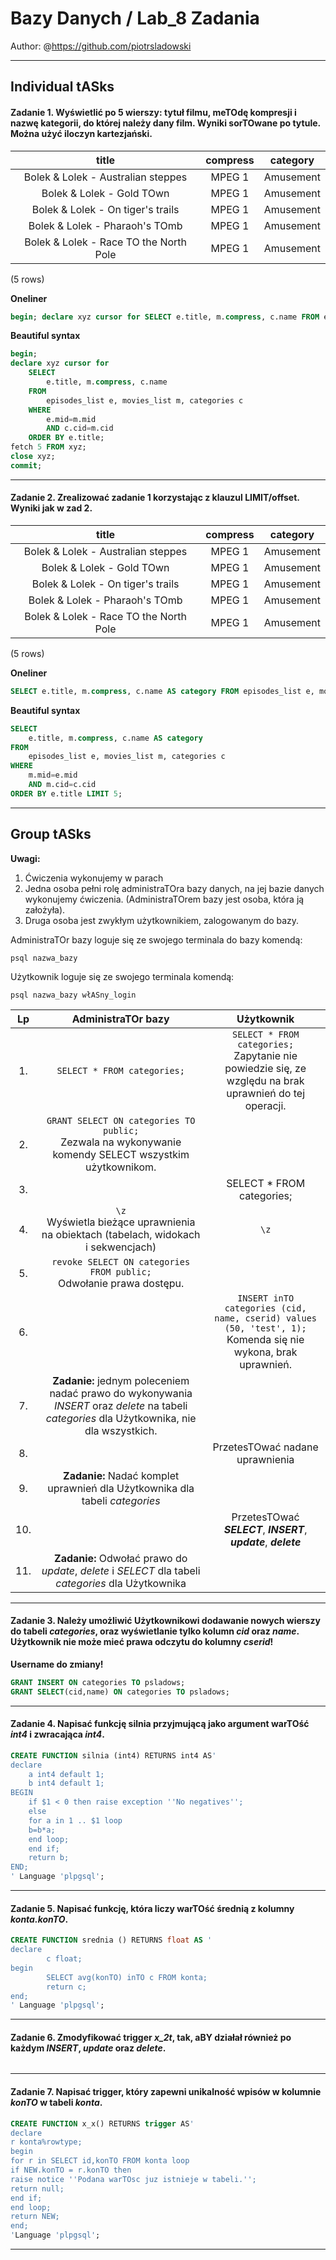 # Bazy Danych / Lab_8 Zadania

Author: @https://github.com/piotrsladowski

---

## Individual tASks

#### **Zadanie 1.** Wyświetlić po 5 wierszy: tytuł filmu, meTOdę kompresji i nazwę kategorii, do której należy dany film. Wyniki sorTOwane po tytule. Można użyć iloczyn kartezjański.

title | compress | category
|:--:|:--:|:--:|
Bolek & Lolek - Australian steppes | MPEG 1 | Amusement
Bolek & Lolek - Gold TOwn | MPEG 1 | Amusement
Bolek & Lolek - On tiger's trails | MPEG 1 | Amusement
Bolek & Lolek - Pharaoh's TOmb | MPEG 1 | Amusement
Bolek & Lolek - Race TO the North Pole | MPEG 1 | Amusement
(5 rows)

**Oneliner**

```sql
begin; declare xyz cursor for SELECT e.title, m.compress, c.name FROM episodes_list e, movies_list m, categories c WHERE e.mid=m.mid AND c.cid=m.cid ORDER BY e.title; fetch 5 FROM xyz; close xyz; commit;
```

**Beautiful syntax**

```sql
begin;
declare xyz cursor for 
    SELECT 
        e.title, m.compress, c.name 
    FROM 
        episodes_list e, movies_list m, categories c 
    WHERE 
        e.mid=m.mid 
        AND c.cid=m.cid 
    ORDER BY e.title;
fetch 5 FROM xyz;
close xyz;
commit;
```



---

#### **Zadanie 2.** Zrealizować zadanie 1 korzystając z klauzul LIMIT/offset. Wyniki jak w zad 2.

title | compress | category
|:--:|:--:|:--:|
Bolek & Lolek - Australian steppes | MPEG 1 | Amusement
Bolek & Lolek - Gold TOwn | MPEG 1 | Amusement
Bolek & Lolek - On tiger's trails | MPEG 1 | Amusement
Bolek & Lolek - Pharaoh's TOmb | MPEG 1 | Amusement
Bolek & Lolek - Race TO the North Pole | MPEG 1 | Amusement
(5 rows)

**Oneliner**

```sql
SELECT e.title, m.compress, c.name AS category FROM episodes_list e, movies_list m, categories c WHERE m.mid=e.mid AND m.cid=c.cid ORDER BY e.title LIMIT 5;
```

**Beautiful syntax**

```sql
SELECT 
    e.title, m.compress, c.name AS category 
FROM 
    episodes_list e, movies_list m, categories c 
WHERE 
    m.mid=e.mid 
    AND m.cid=c.cid 
ORDER BY e.title LIMIT 5;
```

---

## Group tASks

**Uwagi:**
1. Ćwiczenia wykonujemy w parach
2. Jedna osoba pełni rolę administraTOra bazy danych, na jej bazie danych wykonujemy ćwiczenia.
(AdministraTOrem bazy jest osoba, która ją założyła).
3. Druga osoba jest zwykłym użytkownikiem, zalogowanym do bazy.

AdministraTOr bazy loguje się ze swojego terminala do bazy komendą:

`psql nazwa_bazy`

Użytkownik loguje się ze swojego terminala komendą:

`psql nazwa_bazy włASny_login`


| Lp | AdministraTOr bazy | Użytkownik |
|:--:|:--:|:--:|
| 1. | `SELECT * FROM categories;` | `SELECT * FROM categories;` <br> Zapytanie nie powiedzie się, ze względu na brak <br>uprawnień do tej operacji. |
| 2. | `GRANT SELECT ON categories TO public;` <br> Zezwala na wykonywanie komendy SELECT wszystkim użytkownikom. |
| 3. | | SELECT * FROM categories; |
| 4. | `\z` <br>Wyświetla bieżące uprawnienia na obiektach (tabelach, widokach i sekwencjach) | `\z` |
| 5. | `revoke SELECT ON categories FROM public;` <br>Odwołanie prawa dostępu. | |
| 6. |  | `INSERT inTO categories (cid, name, cserid) values (50, 'test', 1);` <br>Komenda się nie wykona, brak uprawnień. |
| 7. | **Zadanie:** jednym poleceniem nadać prawo do wykonywania *INSERT* oraz *delete* na tabeli *categories* dla Użytkownika, nie dla wszystkich. | |
| 8. | | PrzetesTOwać nadane uprawnienia |
| 9. | **Zadanie:** Nadać komplet uprawnień dla Użytkownika dla tabeli *categories* | |
| 10. | | PrzetesTOwać ***SELECT***, ***INSERT***, ***update***, ***delete*** |
| 11. | **Zadanie:** Odwołać prawo do *update*, *delete* i *SELECT* dla tabeli *categories* dla Użytkownika |

---

#### **Zadanie 3.** Należy umożliwić Użytkownikowi dodawanie nowych wierszy do tabeli *categories*, oraz wyświetlanie tylko kolumn *cid* oraz *name*. Użytkownik nie może mieć prawa odczytu do kolumny *cserid*!

**Username do zmiany!**
```sql
GRANT INSERT ON categories TO psladows;
GRANT SELECT(cid,name) ON categories TO psladows;
```

---

#### **Zadanie 4.** Napisać funkcję silnia przyjmującą jako argument warTOść ***int4*** i zwracająca ***int4***.

```sql
CREATE FUNCTION silnia (int4) RETURNS int4 AS'
declare
    a int4 default 1;
    b int4 default 1;
BEGIN
    if $1 < 0 then raise exception ''No negatives'';
    else
    for a in 1 .. $1 loop
    b=b*a;
    end loop;
    end if;
    return b;
END;
' Language 'plpgsql';
```

---

#### **Zadanie 5.** Napisać funkcję, która liczy warTOść średnią z kolumny ***konta.konTO***.

```sql
CREATE FUNCTION srednia () RETURNS float AS '
declare
    	c float;
begin
    	SELECT avg(konTO) inTO c FROM konta;
    	return c;
end;
' Language 'plpgsql';
```

---

#### **Zadanie 6.** Zmodyfikować trigger ***x_2t***, tak, aBY działał również po każdym ***INSERT***, ***update*** oraz ***delete***.

```sql
```


---


#### **Zadanie 7.** Napisać trigger, który zapewni unikalność wpisów w kolumnie ***konTO*** w tabeli ***konta***.

```sql
CREATE FUNCTION x_x() RETURNS trigger AS'
declare                    
r konta%rowtype;
begin
for r in SELECT id,konTO FROM konta loop
if NEW.konTO = r.konTO then
raise notice ''Podana warTOsc juz istnieje w tabeli.'';
return null;
end if;
end loop;
return NEW;
end;
'Language 'plpgsql';
```

---
